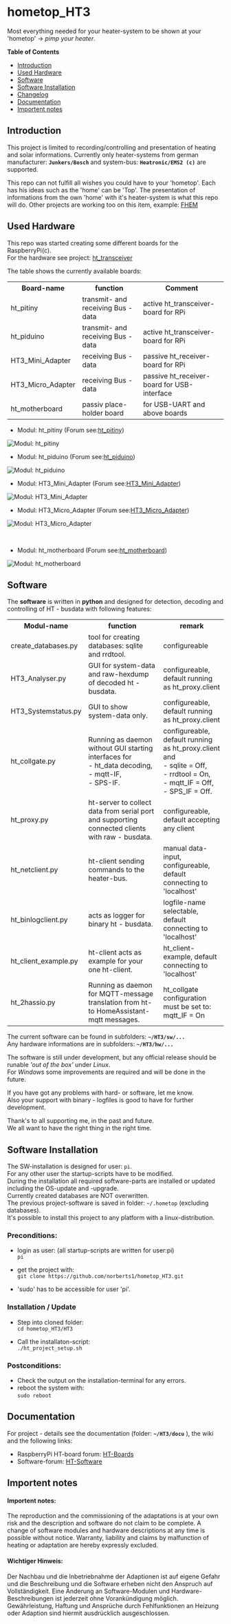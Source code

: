 # hometop_HT3


Most everything needed for your heater-system to be shown at your 'hometop' -> 
*pimp your heater*.

**Table of Contents**

- [Introduction](#intro)
- [Used Hardware](#hardware)
- [Software](#software)
- [Software Installation](#softwareinstallation)
- [Changelog](./Changelog.md)
- [Documentation](#docu)
- [Importent notes](#notes)


## Introduction<a name="intro"></a>

This project is limited to recording/controlling and presentation of heating and solar informations.
Currently only heater-systems from german manufacturer: **`Junkers/Bosch`** and system-bus: **`Heatronic/EMS2 (c)`** are supported. 

This repo can not fulfill all wishes you could have to your 'hometop'.
Each has his ideas such as the 'home' can be 'Top'. 
The presentation of informations from the own 'home' with it's heater-system is what this repo will do.
Other projects are working too on this item, example: [FHEM](http://fhem.de/fhem.html)

## Used Hardware<a name="hardware"></a>

This repo was started creating some different boards for the RaspberryPi(c).  
For the hardware see project: [ht_transceiver](https://github.com/norberts1/hometop_ht_transceiver)

The table shows the currently available boards: 
<br> 

<table>
<tr>
    <th>Board-name </th>
    <th>function</th>
    <th>Comment</th>
</tr>
<tr>
    <td>ht_pitiny</td>
    <td>transmit- and receiving Bus - data</td>
    <td>active ht_transceiver-board for RPi</td>
</tr>
<tr>
    <td>ht_piduino</td>
    <td>transmit- and receiving Bus - data</td>
    <td>active ht_transceiver-board for RPi</td>
</tr>
<tr>
    <td>HT3_Mini_Adapter</td>
    <td>receiving Bus - data</td>
    <td>passive ht_receiver-board for RPi</td>
</tr>
<tr>
    <td>HT3_Micro_Adapter</td>
    <td>receiving Bus - data</td>
    <td>passive ht_receiver-board for USB-interface</td>
</tr>
<tr>
    <td>ht_motherboard</td>
    <td>passiv place-holder board</td>
    <td>for USB-UART and above boards</td>
</tr>
</table>

- Modul: ht_pitiny (Forum see:[ht_pitiny](https://www.mikrocontroller.net/topic/317004#3925213))

![Modul: ht_pitiny](./HT3/docu/pictures/HT_pitiny.png)
<br> 

- Modul: ht_piduino (Forum see:[ht_piduino](https://www.mikrocontroller.net/topic/317004#3925213))

![Modul: ht_piduino](./HT3/docu/pictures/HT_piduino.png)
<br> 

- Modul: HT3_Mini_Adapter (Forum see:[HT3_Mini_Adapter](https://www.mikrocontroller.net/topic/317004#3432732))

![Modul: HT3_Mini_Adapter](./HT3/docu/pictures/HT3_MiniAdapter.jpg)
<br> 

- Modul: HT3_Micro_Adapter (Forum see:[HT3_Micro_Adapter](https://www.mikrocontroller.net/topic/317004#3548193))

![Modul: HT3_Micro_Adapter](./HT3/docu/pictures/HT3_microAdapter.png)

<br> 

- Modul: ht_motherboard (Forum see:[ht_motherboard](https://www.mikrocontroller.net/topic/317004#3936050))

![Modul: ht_motherboard](./HT3/docu/pictures/HT_motherboard.png)


## Software<a name="software"></a>

The **software** is written in **python** and designed for detection, decoding and controlling of HT - busdata with following features: 
<br>

<table>
<tr>
    <th>Modul-name</th>
    <th>function</th>
    <th>remark</th>
</tr>
<tr>
    <td>create_databases.py</td>
    <td>tool for creating databases: sqlite and rrdtool.</td>
    <td>configureable</td>
</tr>
<tr>
    <td>HT3_Analyser.py</td>
    <td>GUI for system-data and raw-hexdump of decoded ht - busdata.</td>
    <td>configureable, default running as ht_proxy.client</td>
</tr>
<tr>
    <td>HT3_Systemstatus.py</td>
    <td>GUI to show system-data only.</td>
    <td>configureable, default running as ht_proxy.client</td>
</tr>
<tr>
    <td>ht_collgate.py</td>
    <td>Running as daemon without GUI starting interfaces for <br>- ht_data decoding, <br>- mqtt-IF, <br>- SPS-IF.</td>
    <td>configureable, default running as ht_proxy.client and <br>- sqlite = Off, <br>- rrdtool = On, <br>- mqtt_IF = Off, <br>- SPS_IF = Off.</td>
</tr>
<tr>
    <td>ht_proxy.py</td>
    <td>ht-server to collect data from serial port and supporting connected clients with raw - busdata.</td>
    <td>configureable, default accepting any client</td>
</tr>
<tr>
    <td>ht_netclient.py</td>
    <td>ht-client sending commands to the heater-bus.</td>
    <td>manual data-input, configureable, default connecting to 'localhost'</td>
</tr>
<tr>
    <td>ht_binlogclient.py</td>
    <td>acts as logger for binary ht - busdata.</td>
    <td>logfile-name selectable, default connecting to 'localhost'</td>
</tr>
<tr>
    <td>ht_client_example.py</td>
    <td>ht-client acts as example for your one ht-client.</td>
    <td>ht_client-example, default connecting to 'localhost'</td>
</tr>
<tr>
    <td>ht_2hassio.py</td>
    <td>Running as daemon for MQTT-message translation from ht- to HomeAssistant-mqtt messages.</td>
    <td>ht_collgate configuration must be set to: mqtt_IF = On</td>
</tr>
</table>

The current software can be found in subfolders: **`~/HT3/sw/...`**  
Any hardware informations are in subfolders: **`~/HT3/hw/...`**

The software is still under development, but any official release should be runable *'out of the box'* under *Linux*.  
For *Windows* some improvements are required and will be done in the future.  

If you have got any problems with hard- or software, let me know.  
Also your support with binary - logfiles is good to have for further development.

Thank's to all supporting me, in the past and future.  
We all want to have the right thing in the right time.

## Software Installation<a name="softwareinstallation"></a>

The SW-installation is designed for user: `pi`.  
For any other user the startup-scripts have to be modified.  
During the installation all required software-parts are installed or updated including the OS-update and -upgrade.  
Currently created databases are NOT overwritten.  
The previous project-software is saved in folder: `~/.hometop` (excluding databases).  
It's possible to install this project to any platform with a linux-distribution.  

### Preconditions:
- login as user: (all startup-scripts are written for user:pi)  
 `pi`

- get the project with:  
 `git clone https://github.com/norberts1/hometop_HT3.git`  

- 'sudo' has to be accessible for user 'pi'.  


### Installation / Update

- Step into cloned folder:  
 `cd hometop_HT3/HT3`  

- Call the installaton-script:  
 `./ht_project_setup.sh`  

### Postconditions:

- Check the output on the installation-terminal for any errors.  
- reboot the system with:  
 `sudo reboot`  

## Documentation<a name="docu"></a>

For project - details see the documentation (folder: **`~/HT3/docu`** ), the wiki and the following links:
* RaspberryPi HT-board forum:
[HT-Boards](https://www.mikrocontroller.net/topic/317004#new)
* Software-forum:
[HT-Software](https://www.mikrocontroller.net/topic/324673#new)

## Importent notes<a name="notes"></a>

#### Importent notes:
The reproduction and the commissioning of the adaptations is at your own risk and the description and software do not claim to be complete. A change of software modules and hardware descriptions at any time is possible without notice. Warranty, liability and claims by malfunction of heating or adaptation are hereby expressly excluded.

#### Wichtiger Hinweis:
Der Nachbau und die Inbetriebnahme der Adaptionen ist auf eigene Gefahr und die Beschreibung und die Software erheben nicht den Anspruch auf Vollständigkeit.
Eine Änderung an Software-Modulen und Hardware-Beschreibungen ist jederzeit ohne Vorankündigung möglich.
Gewährleistung, Haftung und Ansprüche durch Fehlfunktionen an Heizung oder Adaption sind hiermit ausdrücklich ausgeschlossen.
